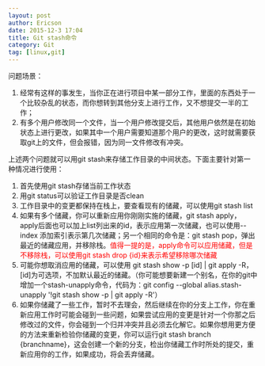 ```yaml
---
layout: post
author: Ericson
date: 2015-12-3 17:04
title: Git stash命令
category: Git
tag: [linux,git]
---
```


问题场景：

1. 经常有这样的事发生，当你正在进行项目中某一部分工作，里面的东西处于一个比较杂乱的状态，而你想转到其他分支上进行工作，又不想提交一半的工作；
2. 有多个用户修改同一个文件，当一个用户修改提交后，其他用户依然是在初始状态上进行更改，如果其中一个用户需要知道那个用户的更改，这时就需要获取git上的文件，但会报错，因为同一文件修改有冲突。

上述两个问题就可以用git stash来存储工作目录的中间状态。下面主要针对第一种情况进行使用：

1. 首先使用git stash存储当前工作状态
2. 用git status可以验证工作目录是否clean
3. 工作目录中的变更都保持在栈上，要查看现有的储藏，可以使用git stash list
4. 如果有多个储藏，你可以重新应用你刚刚实施的储藏，git stash apply，apply后面也可以加上list列出来的id，表示应用第一次储藏，也可以使用--index 添加索引表示第几次储藏；另一个相同的命令是：git stash pop，弹出最近的储藏应用，并移除栈。<font color="red">值得一提的是，apply命令可以应用储藏，但是不移除栈，可以使用git stash drop {id}来表示希望移除哪次储藏</font>
5. 可能你想取消应用的储藏，可以使用 git stash show -p [id] \| git apply -R，[id]为可选项，不加默认最近的储藏。（你可能想要新建一个别名，在你的git中增加一个stash-unapply命令，代码为：git config --global alias.stash-unapply '!git stash show -p \| git apply -R'）
6. 如果你储藏了一些工作，暂时不去理会，然后继续在你的分支上工作，你在重新应用工作时可能会碰到一些问题，如果尝试应用的变更是针对一个你那之后修改过的文件，你会碰到一个归并冲突并且必须去化解它。如果你想用更方便的方法来重新检验你储藏的变更，你可以运行git stash branch {branchname}，这会创建一个新的分支，检出你储藏工作时所处的提交，重新应用你的工作，如果成功，将会丢弃储藏。